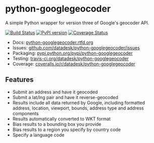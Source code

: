 python-googlegeocoder
=====================

A simple Python wrapper for version three of Google's geocoder API.

[![Build Status](https://travis-ci.org/datadesk/python-googlegeocoder.png?branch=master)](https://travis-ci.org/datadesk/python-googlegeocoder)
[![PyPI version](https://badge.fury.io/py/python-googlegeocoder.png)](http://badge.fury.io/py/python-googlegeocoder)
[![Coverage Status](https://coveralls.io/repos/datadesk/python-googlegeocoder/badge.png?branch=master)](https://coveralls.io/r/datadesk/python-googlegeocoder?branch=master)

* Docs: [python-googlegeocoder.rtfd.org](http://python-googlegeocoder.rtfd.org)
* Issues: [github.com/datadesk/python-googlegeocoder/issues](https://github.com/datadesk/python-googlegeocoder/issues)
* Packaging: [pypi.python.org/pypi/python-googlegeocoder](https://pypi.python.org/pypi/python-googlegeocoder)
* Testing: [travis-ci.org/datadesk/python-googlegeocoder](https://travis-ci.org/datadesk/python-googlegeocoder)
* Coverage: [coveralls.io/r/datadesk/python-googlegeocoder](https://coveralls.io/r/datadesk/python-googlegeocoder)

Features
--------

* Submit an address and have it geocoded
* Submit a lat/lng pair and have it reverse-geocoded
* Results include all data returned by Google, including formatted address, location, viewport, bounds, address type and address components
* Results automatically converted to WKT format
* Bias results to a bounding box you provide
* Bias results to a region you specify by country code
* Specify a language code
